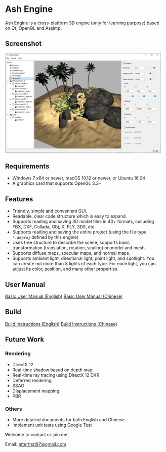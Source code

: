 # Ash Engine

Ash Engine is a cross-platform 3D engine (only for learning purpose) based on Qt, OpenGL and Assimp.

## Screenshot

![](screenshots/screenshot0.jpg)

## Requirements

* Windows 7 x64 or newer, macOS 10.12 or newer, or Ubuntu 16.04
* A graphics card that supports OpenGL 3.3+

## Features

* Friendly, simple and convenient GUI.
* Readable, clear code structure which is easy to expand.
* Supports reading and saving 3D model files in 40+ formats, including FBX, DXF, Collada, Obj, X, PLY, 3DS, etc.
* Supports reading and saving the entire project (using the file type `*.aeproj` defined by this engine)
* Uses tree structure to describe the scene, supports basic transformation (translation, rotation, scaling) on model and mesh.
* Supports diffuse maps, specular maps, and normal maps.
* Supports ambient light, directional light, point light, and spotlight. You can create not more than 8 lights of each type. For each light, you can adjust its color, position, and many other properties.

## User Manual

[Basic User Manual (English)](doc/basic-manual-en.md)
[Basic User Manual (Chinese)](doc/basic-manual-cn.md)

## Build

[Build Instructions (English)](doc/build-en.md)
[Build Instructions (Chinese)](doc/build-cn.md)

## Future Work

### Rendering

* DirectX 12
* Real-time shadow based on depth map
* Real-time ray tracing using DirectX 12 DXR
* Deferred rendering
* SSAO
* Displacement mapping
* PBR

### Others

* More detailed documents for both English and Chinese
* Implement unit tests using Google Test

Welcome to contact or join me!

Email: afterthat97@gmail.com
